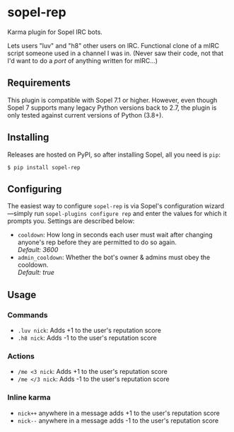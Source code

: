 # sopel-rep

Karma plugin for Sopel IRC bots.

Lets users "luv" and "h8" other users on IRC. Functional clone of a mIRC script
someone used in a channel I was in. (Never saw their code, not that I'd want to
do a *port* of anything written for mIRC...)

## Requirements

This plugin is compatible with Sopel 7.1 or higher. However, even though Sopel 7
supports many legacy Python versions back to 2.7, the plugin is only tested
against current versions of Python (3.8+).

## Installing

Releases are hosted on PyPI, so after installing Sopel, all you need is `pip`:

```shell
$ pip install sopel-rep
```

## Configuring

The easiest way to configure `sopel-rep` is via Sopel's configuration
wizard—simply run `sopel-plugins configure rep` and enter the values for which
it prompts you. Settings are described below:

* `cooldown`: How long in seconds each user must wait after changing anyone's
  rep before they are permitted to do so again.\
  _Default: 3600_
* `admin_cooldown`: Whether the bot's owner & admins must obey the cooldown.\
  _Default: true_

## Usage
### Commands
* `.luv nick`: Adds +1 to the user's reputation score
* `.h8 nick`: Adds -1 to the user's reputation score

### Actions
* `/me <3 nick`: Adds +1 to the user's reputation score
* `/me </3 nick`: Adds -1 to the user's reputation score

### Inline karma
* `nick++` anywhere in a message adds +1 to the user's reputation score
* `nick--` anywhere in a message adds -1 to the user's reputation score
